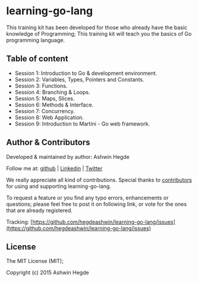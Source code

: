# learning-go-lang

This training kit has been developed for those who already have the basic knowledge of Programming; This training kit will teach you the basics of Go programming language.

## Table of content

* Session 1: Introduction to Go & development environment.
* Session 2: Variables, Types, Pointers and Constants.
* Session 3: Functions.
* Session 4: Branching & Loops.
* Session 5: Maps, Slices.
* Session 6: Methods & Interface.
* Session 7: Concurrency.
* Session 8: Web Application.
* Session 9: Introduction to Martini - Go web framework.

## Author & Contributors

Developed &amp; maintained by author: Ashwin Hegde

Follow me at: [github](https://github.com/hegdeashwin) | [Linkedin](http://in.linkedin.com/in/hegdeashwin) | [Twitter](https://twitter.com/hegdeashwin3)

We really appreciate all kind of contributions. Special thanks to <a href="//github.com/hegdeashwin/learning-go-lang/graphs/contributors" target="_blank">contributors</a> for using and supporting learning-go-lang.

To request a feature or you find any typo errors, enhancements or questions; please feel free to post it on following link, or vote for the ones that are already registered.

Tracking: [https://github.com/hegdeashwin/learning-go-lang/issues](https://github.com/hegdeashwin/learning-go-lang/issues)

## License

The MIT License (MIT); 

Copyright (c) 2015 Ashwin Hegde
